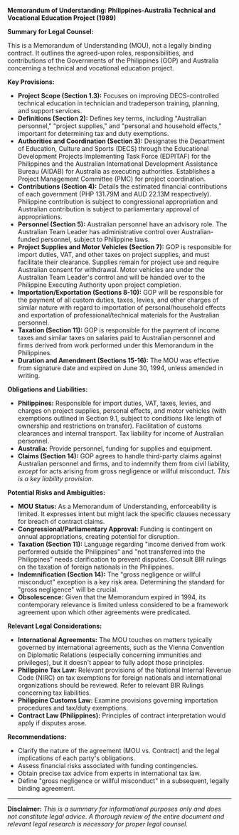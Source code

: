 **Memorandum of Understanding: Philippines-Australia Technical and Vocational Education Project (1989)**

**Summary for Legal Counsel:**

This is a Memorandum of Understanding (MOU), not a legally binding contract. It outlines the agreed-upon roles, responsibilities, and contributions of the Governments of the Philippines (GOP) and Australia concerning a technical and vocational education project.

**Key Provisions:**

*   **Project Scope (Section 1.3):** Focuses on improving DECS-controlled technical education in technician and tradeperson training, planning, and support services.
*   **Definitions (Section 2):** Defines key terms, including "Australian personnel," "project supplies," and "personal and household effects," important for determining tax and duty exemptions.
*   **Authorities and Coordination (Section 3):** Designates the Department of Education, Culture and Sports (DECS) through the Educational Development Projects Implementing Task Force (EDPITAF) for the Philippines and the Australian International Development Assistance Bureau (AIDAB) for Australia as executing authorities. Establishes a Project Management Committee (PMC) for project coordination.
*   **Contributions (Section 4):** Details the estimated financial contributions of each government (PHP 131.79M and AUD 22.13M respectively). Philippine contribution is subject to congressional appropriation and Australian contribution is subject to parliamentary approval of appropriations.
*   **Personnel (Section 5):** Australian personnel have an advisory role. The Australian Team Leader has administrative control over Australian-funded personnel, subject to Philippine laws.
*   **Project Supplies and Motor Vehicles (Section 7):** GOP is responsible for import duties, VAT, and other taxes on project supplies, and must facilitate their clearance. Supplies remain for project use and require Australian consent for withdrawal. Motor vehicles are under the Australian Team Leader's control and will be handed over to the Philippine Executing Authority upon project completion.
*   **Importation/Exportation (Sections 8-10):** GOP will be responsible for the payment of all custom duties, taxes, levies, and other charges of similar nature with regard to importation of personal/household effects and exportation of professional/technical materials for the Australian personnel.
*   **Taxation (Section 11):** GOP is responsible for the payment of income taxes and similar taxes on salaries paid to Australian personnel and firms derived from work performed under this Memorandum in the Philippines.
*   **Duration and Amendment (Sections 15-16):** The MOU was effective from signature date and expired on June 30, 1994, unless amended in writing.

**Obligations and Liabilities:**

*   **Philippines:** Responsible for import duties, VAT, taxes, levies, and charges on project supplies, personal effects, and motor vehicles (with exemptions outlined in Section 9.1, subject to conditions like length of ownership and restrictions on transfer). Facilitation of customs clearances and internal transport. Tax liability for income of Australian personnel.
*   **Australia:** Provide personnel, funding for supplies and equipment.
*   **Claims (Section 14):** GOP agrees to handle third-party claims against Australian personnel and firms, and to indemnify them from civil liability, *except* for acts arising from gross negligence or willful misconduct. *This is a key liability provision*.

**Potential Risks and Ambiguities:**

*   **MOU Status:** As a Memorandum of Understanding, enforceability is limited. It expresses intent but might lack the specific clauses necessary for breach of contract claims.
*   **Congressional/Parliamentary Approval:** Funding is contingent on annual appropriations, creating potential for disruption.
*   **Taxation (Section 11):** Language regarding "income derived from work performed outside the Philippines" and "not transferred into the Philippines" needs clarification to prevent disputes. Consult BIR rulings on the taxation of foreign nationals in the Philippines.
*   **Indemnification (Section 14):** The "gross negligence or willful misconduct" exception is a key risk area. Determining the standard for "gross negligence" will be crucial.
*   **Obsolescence:** Given that the Memorandum expired in 1994, its contemporary relevance is limited unless considered to be a framework agreement upon which other agreements were predicated.

**Relevant Legal Considerations:**

*   **International Agreements:** The MOU touches on matters typically governed by international agreements, such as the Vienna Convention on Diplomatic Relations (especially concerning immunities and privileges), but it doesn't appear to fully adopt those principles.
*   **Philippine Tax Law:** Relevant provisions of the National Internal Revenue Code (NIRC) on tax exemptions for foreign nationals and international organizations should be reviewed. Refer to relevant BIR Rulings concerning tax liabilities.
*   **Philippine Customs Law:** Examine provisions governing importation procedures and tax/duty exemptions.
*   **Contract Law (Philippines):** Principles of contract interpretation would apply if disputes arose.

**Recommendations:**

*   Clarify the nature of the agreement (MOU vs. Contract) and the legal implications of each party's obligations.
*   Assess financial risks associated with funding contingencies.
*   Obtain precise tax advice from experts in international tax law.
*   Define "gross negligence or willful misconduct" in a subsequent, legally binding agreement.

***
**Disclaimer:** *This is a summary for informational purposes only and does not constitute legal advice. A thorough review of the entire document and relevant legal research is necessary for proper legal counsel.*

